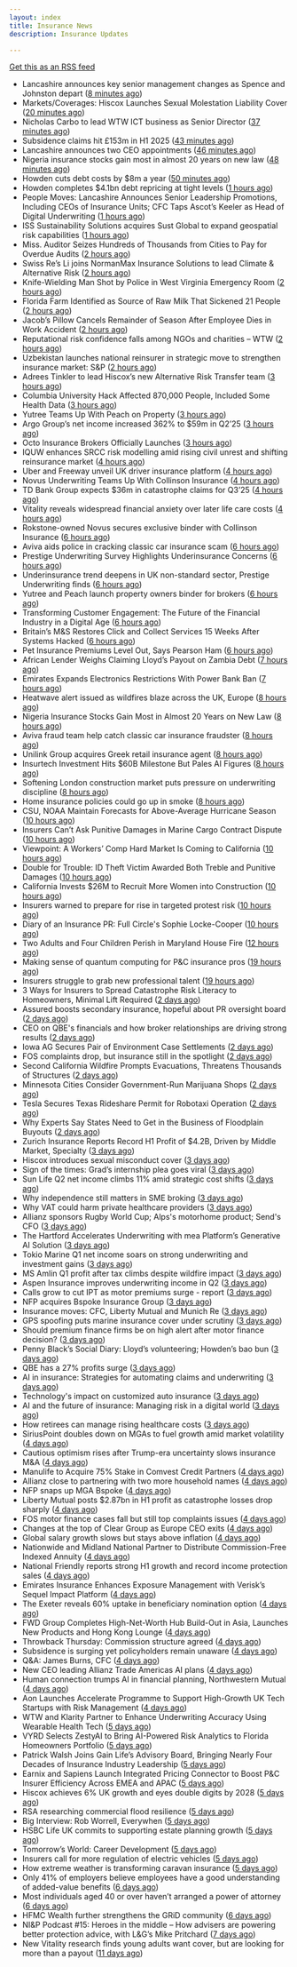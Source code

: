 ```yaml
---
layout: index
title: Insurance News
description: Insurance Updates

---
```


[Get this as an RSS feed](/insurance.rss)

<!-- news_marker starts -->
- Lancashire announces key senior management changes as Spence and Johnston depart ([8 minutes ago](https://www.reinsurancene.ws/lancashire-announces-key-senior-management-changes-as-spence-and-johnston-depart/))
- Markets/Coverages: Hiscox Launches Sexual Molestation Liability Cover ([20 minutes ago](https://www.insurancejournal.com/news/international/2025/08/11/835215.htm))
- Nicholas Carbo to lead WTW ICT business as Senior Director ([37 minutes ago](https://www.reinsurancene.ws/nicholas-carbo-to-lead-wtw-ict-business-as-senior-director/))
- Subsidence claims hit £153m in H1 2025 ([43 minutes ago](https://www.postonline.co.uk/claims/7958872/subsidence-claims-hit-%C2%A3153m-in-h1-2025))
- Lancashire announces two CEO appointments ([46 minutes ago](https://www.postonline.co.uk/lloyd%E2%80%99slondon/7958870/lancashire-announces-two-ceo-appointments))
- Nigeria insurance stocks gain most in almost 20 years on new law ([48 minutes ago](https://www.dig-in.com/articles/nigeria-insurance-stocks-gain-most-20-years-on-new-law))
- Howden cuts debt costs by $8m a year ([50 minutes ago](https://www.postonline.co.uk/news/7958871/howden-cuts-debt-costs-by-8m-a-year))
- Howden completes $4.1bn debt repricing at tight levels ([1 hours ago](https://www.reinsurancene.ws/howden-completes-4-1bn-debt-repricing-at-tight-levels/))
- People Moves: Lancashire Announces Senior Leadership Promotions, Including CEOs of Insurance Units; CFC Taps Ascot’s Keeler as Head of Digital Underwriting ([1 hours ago](https://www.insurancejournal.com/news/international/2025/08/11/835191.htm))
- ISS Sustainability Solutions acquires Sust Global to expand geospatial risk capabilities ([1 hours ago](https://www.reinsurancene.ws/iss-sustainability-solutions-acquires-sust-global-to-expand-geospatial-risk-capabilities/))
- Miss. Auditor Seizes Hundreds of Thousands from Cities to Pay for Overdue Audits ([2 hours ago](https://www.insurancejournal.com/news/southeast/2025/08/11/835181.htm))
- Swiss Re’s Li joins NormanMax Insurance Solutions to lead Climate & Alternative Risk ([2 hours ago](https://www.reinsurancene.ws/swiss-res-li-joins-normanmax-insurance-solutions-to-lead-climate-alternative-risk/))
- Knife-Wielding Man Shot by Police in West Virginia Emergency Room ([2 hours ago](https://www.insurancejournal.com/news/southeast/2025/08/11/835178.htm))
- Florida Farm Identified as Source of Raw Milk That Sickened 21 People ([2 hours ago](https://www.insurancejournal.com/news/southeast/2025/08/11/835170.htm))
- Jacob’s Pillow Cancels Remainder of Season After Employee Dies in Work Accident ([2 hours ago](https://www.insurancejournal.com/news/east/2025/08/11/835168.htm))
- Reputational risk confidence falls among NGOs and charities – WTW ([2 hours ago](https://www.insurancebusinessmag.com/uk/news/non-profits/reputational-risk-confidence-falls-among-ngos-and-charities--wtw-545741.aspx))
- Uzbekistan launches national reinsurer in strategic move to strengthen insurance market: S&P ([2 hours ago](https://www.reinsurancene.ws/uzbekistan-launches-national-reinsurer-in-strategic-move-to-strengthen-insurance-market-sp/))
- Adrees Tinkler to lead Hiscox’s new Alternative Risk Transfer team ([3 hours ago](https://www.reinsurancene.ws/adrees-tinkler-to-lead-hiscoxs-new-alternative-risk-transfer-team/))
- Columbia University Hack Affected 870,000 People, Included Some Health Data ([3 hours ago](https://www.insurancejournal.com/news/east/2025/08/11/835162.htm))
- Yutree Teams Up With Peach on Property ([3 hours ago](https://insurance-edge.net/2025/08/11/yutree-teams-up-with-peach-on-property/))
- Argo Group’s net income increased 362% to $59m in Q2’25 ([3 hours ago](https://www.reinsurancene.ws/argo-groups-net-income-increased-362-to-59m-in-q225/))
- Octo Insurance Brokers Officially Launches ([3 hours ago](https://insurance-edge.net/2025/08/11/octo-insurance-brokers-officially-launches/))
- IQUW enhances SRCC risk modelling amid rising civil unrest and shifting reinsurance market ([4 hours ago](https://www.reinsurancene.ws/iquw-enhances-srcc-risk-modelling-amid-rising-civil-unrest-and-shifting-reinsurance-market/))
- Uber and Freeway unveil UK driver insurance platform ([4 hours ago](https://www.postonline.co.uk/personal/7958864/uber-and-freeway-unveil-uk-driver-insurance-platform))
- Novus Underwriting Teams Up With Collinson Insurance ([4 hours ago](https://insurance-edge.net/2025/08/11/novus-underwriting-teams-up-with-collinson-insurance/))
- TD Bank Group expects $36m in catastrophe claims for Q3’25 ([4 hours ago](https://www.reinsurancene.ws/td-bank-group-expects-36m-in-catastrophe-claims-for-q325/))
- Vitality reveals widespread financial anxiety over later life care costs ([4 hours ago](https://ifamagazine.com/vitality-reveals-widespread-financial-anxiety-over-later-life-care-costs/))
- Rokstone-owned Novus secures exclusive binder with Collinson Insurance ([6 hours ago](https://www.insurancebusinessmag.com/uk/news/breaking-news/rokstoneowned-novus-secures-exclusive-binder-with-collinson-insurance-545690.aspx))
- Aviva aids police in cracking classic car insurance scam ([6 hours ago](https://www.postonline.co.uk/claims/7958866/aviva-aids-police-in-cracking-classic-car-insurance-scam))
- Prestige Underwriting Survey Highlights Underinsurance Concerns ([6 hours ago](https://insurance-edge.net/2025/08/11/prestige-underwriting-survey-highlights-underinsurance-concerns/))
- Underinsurance trend deepens in UK non-standard sector, Prestige Underwriting finds ([6 hours ago](https://www.insurancebusinessmag.com/uk/news/breaking-news/underinsurance-trend-deepens-in-uk-nonstandard-sector-prestige-underwriting-finds-545681.aspx))
- Yutree and Peach launch property owners binder for brokers ([6 hours ago](https://www.insurancebusinessmag.com/uk/news/property-insurance/yutree-and-peach-launch-property-owners-binder-for-brokers-545680.aspx))
- Transforming Customer Engagement: The Future of the Financial Industry in a Digital Age ([6 hours ago](https://insurance-edge.net/2025/08/11/transforming-customer-engagement-the-future-of-the-financial-industry-in-a-digital-age/))
- Britain’s M&S Restores Click and Collect Services 15 Weeks After Systems Hacked ([6 hours ago](https://www.insurancejournal.com/news/international/2025/08/11/835156.htm))
- Pet Insurance Premiums Level Out, Says Pearson Ham ([6 hours ago](https://insurance-edge.net/2025/08/11/pet-insurance-premiums-level-out-says-pearson-ham/))
- African Lender Weighs Claiming Lloyd’s Payout on Zambia Debt ([7 hours ago](https://www.insurancejournal.com/news/international/2025/08/11/835101.htm))
- Emirates Expands Electronics Restrictions With Power Bank Ban ([7 hours ago](https://www.insurancejournal.com/news/international/2025/08/11/835152.htm))
- Heatwave alert issued as wildfires blaze across the UK, Europe ([8 hours ago](https://www.insurancebusinessmag.com/uk/news/catastrophe/heatwave-alert-issued-as-wildfires-blaze-across-the-uk-europe-545668.aspx))
- Nigeria Insurance Stocks Gain Most in Almost 20 Years on New Law ([8 hours ago](https://www.insurancejournal.com/news/international/2025/08/11/835148.htm))
- Aviva fraud team help catch classic car insurance fraudster ([8 hours ago](https://www.insurancebusinessmag.com/uk/news/auto-motor/aviva-fraud-team-help-catch-classic-car-insurance-fraudster-545667.aspx))
- Unilink Group acquires Greek retail insurance agent ([8 hours ago](https://www.insurancebusinessmag.com/uk/news/breaking-news/unilink-group-acquires-greek-retail-insurance-agent-545666.aspx))
- Insurtech Investment Hits $60B Milestone But Pales AI Figures ([8 hours ago](https://www.insurancejournal.com/news/national/2025/08/11/835049.htm))
- Softening London construction market puts pressure on underwriting discipline ([8 hours ago](https://www.insurancebusinessmag.com/uk/news/construction-engineering/softening-london-construction-market-puts-pressure-on-underwriting-discipline-545665.aspx))
- Home insurance policies could go up in smoke ([8 hours ago](https://www.insurancebusinessmag.com/uk/news/property-insurance/home-insurance-policies-could-go-up-in-smoke-545663.aspx))
- CSU, NOAA Maintain Forecasts for Above-Average Hurricane Season ([10 hours ago](https://www.insurancejournal.com/news/national/2025/08/11/835132.htm))
- Insurers Can’t Ask Punitive Damages in Marine Cargo Contract Dispute ([10 hours ago](https://www.insurancejournal.com/news/southeast/2025/08/11/835117.htm))
- Viewpoint: A Workers’ Comp Hard Market Is Coming to California ([10 hours ago](https://www.insurancejournal.com/news/west/2025/08/11/834676.htm))
- Double for Trouble: ID Theft Victim Awarded Both Treble and Punitive Damages ([10 hours ago](https://www.insurancejournal.com/news/east/2025/08/11/835139.htm))
- California Invests $26M to Recruit More Women into Construction ([10 hours ago](https://www.insurancejournal.com/news/west/2025/08/11/834667.htm))
- Insurers warned to prepare for rise in targeted protest risk ([10 hours ago](https://www.postonline.co.uk/risk-management/7958207/insurers-warned-to-prepare-for-rise-in-targeted-protest-risk))
- Diary of an Insurance PR: Full Circle's Sophie Locke-Cooper ([10 hours ago](https://www.postonline.co.uk/people/7957975/diary-of-an-insurance-pr-full-circles-sophie-locke-cooper))
- Two Adults and Four Children Perish in Maryland House Fire ([12 hours ago](https://www.insurancejournal.com/news/east/2025/08/10/835143.htm))
- Making sense of quantum computing for P&C insurance pros ([19 hours ago](https://www.dig-in.com/opinion/making-sense-of-quantum-computing-for-p-c-insurance-pros))
- Insurers struggle to grab new professional talent ([19 hours ago](https://www.dig-in.com/news/insurers-struggle-to-grab-new-professional-talent))
- 3 Ways for Insurers to Spread Catastrophe Risk Literacy to Homeowners, Minimal Lift Required ([2 days ago](https://www.insurancejournal.com/blogs/cotality/2025/08/08/834825.htm))
- Assured boosts secondary insurance, hopeful about PR oversight board ([2 days ago](https://www.dig-in.com/news/assured-boosts-secondary-insurance-hopeful-about-pr-oversight-board))
- CEO on QBE's financials and how broker relationships are driving strong results ([2 days ago](https://www.insurancebusinessmag.com/uk/news/breaking-news/ceo-on-qbes-financials-and-how-broker-relationships-are-driving-strong-results-545610.aspx))
- Iowa AG Secures Pair of Environment Case Settlements ([2 days ago](https://www.insurancejournal.com/news/midwest/2025/08/08/835081.htm))
- FOS complaints drop, but insurance still in the spotlight ([2 days ago](https://www.insurancebusinessmag.com/uk/news/breaking-news/fos-complaints-drop-but-insurance-still-in-the-spotlight-545600.aspx))
- Second California Wildfire Prompts Evacuations, Threatens Thousands of Structures ([2 days ago](https://www.insurancejournal.com/news/west/2025/08/08/835082.htm))
- Minnesota Cities Consider Government-Run Marijuana Shops ([2 days ago](https://www.insurancejournal.com/news/midwest/2025/08/08/835077.htm))
- Tesla Secures Texas Rideshare Permit for Robotaxi Operation ([2 days ago](https://www.insurancejournal.com/news/southcentral/2025/08/08/835072.htm))
- Why Experts Say States Need to Get in the Business of Floodplain Buyouts ([2 days ago](https://www.insurancejournal.com/news/southcentral/2025/08/08/835067.htm))
- Zurich Insurance Reports Record H1 Profit of $4.2B, Driven by Middle Market, Specialty ([3 days ago](https://www.insurancejournal.com/news/international/2025/08/08/835039.htm))
- Hiscox introduces sexual misconduct cover ([3 days ago](https://www.postonline.co.uk/commercial/7958861/hiscox-introduces-sexual-misconduct-cover))
- Sign of the times: Grad’s internship plea goes viral ([3 days ago](https://www.postonline.co.uk/news/7958858/sign-of-the-times-grad%E2%80%99s-internship-plea-goes-viral))
- Sun Life Q2 net income climbs 11% amid strategic cost shifts ([3 days ago](https://www.insurancebusinessmag.com/uk/news/breaking-news/sun-life-q2-net-income-climbs-11-amid-strategic-cost-shifts-545533.aspx))
- Why independence still matters in SME broking ([3 days ago](https://www.insurancebusinessmag.com/uk/news/breaking-news/why-independence-still-matters-in-sme-broking-545531.aspx))
- Why VAT could harm private healthcare providers ([3 days ago](https://ifamagazine.com/why-vat-could-harm-private-healthcare-providers/))
- Allianz sponsors Rugby World Cup; Alps's motorhome product; Send's CFO ([3 days ago](https://www.postonline.co.uk/news/7958853/allianz-sponsors-rugby-world-cup-alpss-motorhome-product-sends-cfo))
- The Hartford Accelerates Underwriting with mea Platform’s Generative AI Solution ([3 days ago](https://www.insurtechinsights.com/the-hartford-accelerates-underwriting-with-mea-platforms-generative-ai-solution/))
- Tokio Marine Q1 net income soars on strong underwriting and investment gains ([3 days ago](https://www.insurancebusinessmag.com/uk/news/breaking-news/tokio-marine-q1-net-income-soars-on-strong-underwriting-and-investment-gains-545506.aspx))
- MS Amlin Q1 profit after tax climbs despite wildfire impact ([3 days ago](https://www.insurancebusinessmag.com/uk/news/breaking-news/ms-amlin-q1-profit-after-tax-climbs-despite-wildfire-impact-545503.aspx))
- Aspen Insurance improves underwriting income in Q2 ([3 days ago](https://www.insurancebusinessmag.com/uk/news/breaking-news/aspen-insurance-improves-underwriting-income-in-q2-545500.aspx))
- Calls grow to cut IPT as motor premiums surge - report ([3 days ago](https://www.insurancebusinessmag.com/uk/news/auto-motor/calls-grow-to-cut-ipt-as-motor-premiums-surge--report-545497.aspx))
- NFP acquires Bspoke Insurance Group ([3 days ago](https://www.insurancebusinessmag.com/uk/news/breaking-news/nfp-acquires-bspoke-insurance-group-545496.aspx))
- Insurance moves: CFC, Liberty Mutual and Munich Re ([3 days ago](https://www.insurancebusinessmag.com/uk/news/breaking-news/insurance-moves-cfc-liberty-mutual-and-munich-re-545495.aspx))
- GPS spoofing puts marine insurance cover under scrutiny ([3 days ago](https://www.insurancebusinessmag.com/uk/news/marine/gps-spoofing-puts-marine-insurance-cover-under-scrutiny-545493.aspx))
- Should premium finance firms be on high alert after motor finance decision? ([3 days ago](https://www.postonline.co.uk/regulation/7958311/should-premium-finance-firms-be-on-high-alert-after-motor-finance-decision))
- Penny Black’s Social Diary: Lloyd’s volunteering; Howden’s bao bun ([3 days ago](https://www.postonline.co.uk/people/7958082/penny-black%E2%80%99s-social-diary-lloyd%E2%80%99s-volunteering-howden%E2%80%99s-bao-bun))
- QBE has a 27% profits surge ([3 days ago](https://www.insurancebusinessmag.com/uk/news/breaking-news/qbe-has-a-27-profits-surge-545459.aspx))
- AI in insurance: Strategies for automating claims and underwriting ([3 days ago](https://www.dig-in.com/opinion/strategies-for-automating-claims-and-underwriting-with-ai))
- Technology's impact on customized auto insurance ([3 days ago](https://www.dig-in.com/opinion/how-telematics-will-customize-auto-insurance))
- AI and the future of insurance: Managing risk in a digital world ([3 days ago](https://www.dig-in.com/opinion/using-ai-to-manage-risk-in-a-digital-world))
- How retirees can manage rising healthcare costs ([3 days ago](https://www.dig-in.com/news/fidelity-retiree-health-care-costs-on-the-rise))
- SiriusPoint doubles down on MGAs to fuel growth amid market volatility ([4 days ago](https://www.insurancebusinessmag.com/uk/news/breaking-news/siriuspoint-doubles-down-on-mgas-to-fuel-growth-amid-market-volatility-545405.aspx))
- Cautious optimism rises after Trump-era uncertainty slows insurance M&A ([4 days ago](https://www.insurancebusinessmag.com/uk/news/breaking-news/cautious-optimism-rises-after-trumpera-uncertainty-slows-insurance-manda-545403.aspx))
- Manulife to Acquire 75% Stake in Comvest Credit Partners ([4 days ago](https://www.insurtechinsights.com/manulife-to-acquire-75-stake-in-comvest-credit-partners/))
- Allianz close to partnering with two more household names ([4 days ago](https://www.postonline.co.uk/news/7958857/allianz-close-to-partnering-with-two-more-household-names))
- NFP snaps up MGA Bspoke ([4 days ago](https://www.postonline.co.uk/news/7958856/nfp-snaps-up-mga-bspoke))
- Liberty Mutual posts $2.87bn in H1 profit as catastrophe losses drop sharply ([4 days ago](https://www.insurancebusinessmag.com/uk/news/breaking-news/liberty-mutual-posts-2-87bn-in-h1-profit-as-catastrophe-losses-drop-sharply-545370.aspx))
- FOS motor finance cases fall but still top complaints issues ([4 days ago](https://www.postonline.co.uk/personal/7958855/fos-motor-finance-cases-fall-but-still-top-complaints-issues))
- Changes at the top of Clear Group as Europe CEO exits ([4 days ago](https://www.postonline.co.uk/news/7958854/changes-at-the-top-of-clear-group-as-europe-ceo-exits))
- Global salary growth slows but stays above inflation ([4 days ago](https://www.insurancebusinessmag.com/uk/news/breaking-news/global-salary-growth-slows-but-stays-above-inflation-545395.aspx))
- Nationwide and Midland National Partner to Distribute Commission-Free Indexed Annuity ([4 days ago](https://www.insurtechinsights.com/nationwide-and-midland-national-partner-to-distribute-commission-free-indexed-annuity/))
- National Friendly reports strong H1 growth and record income protection sales ([4 days ago](https://ifamagazine.com/national-friendly-reports-strong-h1-growth-and-record-income-protection-sales/))
- Emirates Insurance Enhances Exposure Management with Verisk’s Sequel Impact Platform ([4 days ago](https://www.insurtechinsights.com/emirates-insurance-enhances-exposure-management-with-verisks-sequel-impact-platform/))
- The Exeter reveals 60% uptake in beneficiary nomination option ([4 days ago](https://ifamagazine.com/the-exeter-reveals-60-uptake-in-beneficiary-nomination-option/))
- FWD Group Completes High-Net-Worth Hub Build-Out in Asia, Launches New Products and Hong Kong Lounge ([4 days ago](https://www.insurtechinsights.com/fwd-group-completes-high-net-worth-hub-build-out-in-asia-launches-new-products-and-hong-kong-lounge/))
- Throwback Thursday: Commission structure agreed ([4 days ago](https://www.postonline.co.uk/broker/7956760/throwback-thursday-commission-structure-agreed))
- Subsidence is surging yet policyholders remain unaware ([4 days ago](https://www.postonline.co.uk/claims/7958244/subsidence-is-surging-yet-policyholders-remain-unaware))
- Q&A: James Burns, CFC ([4 days ago](https://www.postonline.co.uk/technology/7957874/qa-james-burns-cfc))
- New CEO leading Allianz Trade Americas AI plans ([4 days ago](https://www.dig-in.com/news/new-ceo-leading-allianz-trade-americas-ai-plans))
- Human connection trumps AI in financial planning, Northwestern Mutual ([4 days ago](https://www.dig-in.com/news/americans-prefer-human-financial-advisors-over-ai))
- Aon Launches Accelerate Programme to Support High-Growth UK Tech Startups with Risk Management ([4 days ago](https://www.insurtechinsights.com/aon-launches-accelerate-programme-to-support-high-growth-uk-tech-startups-with-risk-management/))
- WTW and Klarity Partner to Enhance Underwriting Accuracy Using Wearable Health Tech ([5 days ago](https://www.insurtechinsights.com/wtw-and-klarity-partner-to-enhance-underwriting-accuracy-using-wearable-health-tech/))
- VYRD Selects ZestyAI to Bring AI-Powered Risk Analytics to Florida Homeowners Portfolio ([5 days ago](https://www.insurtechinsights.com/vyrd-selects-zestyai-to-bring-ai-powered-risk-analytics-to-florida-homeowners-portfolio/))
- Patrick Walsh Joins Gain Life’s Advisory Board, Bringing Nearly Four Decades of Insurance Industry Leadership ([5 days ago](https://www.insurtechinsights.com/patrick-walsh-joins-gain-lifes-advisory-board-bringing-nearly-four-decades-of-insurance-industry-leadership/))
- Earnix and Sapiens Launch Integrated Pricing Connector to Boost P&C Insurer Efficiency Across EMEA and APAC ([5 days ago](https://www.insurtechinsights.com/earnix-and-sapiens-launch-integrated-pricing-connector-to-boost-pc-insurer-efficiency-across-emea-and-apac/))
- Hiscox achieves 6% UK growth and eyes double digits by 2028 ([5 days ago](https://www.postonline.co.uk/commercial/7958852/hiscox-achieves-6-uk-growth-and-eyes-double-digits-by-2028))
- RSA researching commercial flood resilience ([5 days ago](https://www.postonline.co.uk/commercial/7958851/rsa-researching-commercial-flood-resilience))
- Big Interview: Rob Worrell, Everywhen ([5 days ago](https://www.postonline.co.uk/broker/7958100/big-interview-rob-worrell-everywhen))
- HSBC Life UK commits to supporting estate planning growth ([5 days ago](https://ifamagazine.com/hsbc-life-uk-commits-to-supporting-estate-planning-growth/))
- Tomorrow’s World: Career Development ([5 days ago](https://www.postonline.co.uk/people/7958152/tomorrow%E2%80%99s-world-career-development))
- Insurers call for more regulation of electric vehicles ([5 days ago](https://www.postonline.co.uk/personal/7958024/insurers-call-for-more-regulation-of-electric-vehicles))
- How extreme weather is transforming caravan insurance ([5 days ago](https://www.postonline.co.uk/personal/7957924/how-extreme-weather-is-transforming-caravan-insurance))
- Only 41% of employers believe employees have a good understanding of added-value benefits ([6 days ago](https://ifamagazine.com/only-41-of-employers-believe-employees-have-a-good-understanding-of-added-value-benefits/))
- Most individuals aged 40 or over haven’t arranged a power of attorney ([6 days ago](https://ifamagazine.com/most-individuals-aged-40-or-over-havent-arranged-a-power-of-attorney/))
- HFMC Wealth further strengthens the GRiD community ([6 days ago](https://ifamagazine.com/hfmc-wealth-further-strengthens-the-grid-community/))
- NI&P Podcast #15: Heroes in the middle – How advisers are powering better protection advice, with L&G’s Mike Pritchard ([7 days ago](https://ifamagazine.com/nip-podcast-15-heroes-in-the-middle-how-advisers-are-powering-better-protection-advice-with-lgs-mike-pritchard/))
- New Vitality research finds young adults want cover, but are looking for more than a payout ([11 days ago](https://ifamagazine.com/new-vitality-research-finds-young-adults-want-cover-but-are-looking-for-more-than-a-payout/))

<!-- news_marker ends -->